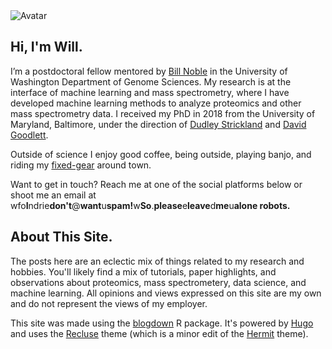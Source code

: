 ---
---

<img src="/images/avatar.jpg" alt="Avatar" class="avatar">  

## Hi, I'm Will. 

I’m a postdoctoral fellow mentored by [Bill
Noble](https://noble.gs.washington.edu) in the University of Washington
Department of Genome Sciences. My research is at the interface of machine
learning and mass spectrometry, where I have developed machine learning methods
to analyze proteomics and other mass spectrometry data. I received my PhD in
2018 from the University of Maryland, Baltimore, under the direction of [Dudley
Strickland](http://www.medschool.umaryland.edu/profiles/Strickland-Dudley/) and
[David Goodlett](http://goodlettlab.org/).


Outside of science I enjoy good coffee, being outside, playing banjo, and riding
my [fixed-gear](https://en.wikipedia.org/wiki/Fixed-gear_bicycle) around town. 

Want to get in touch? Reach me at one of the social platforms below or shoot me
an email at
wfo<b>I</b>ndrie<b>don't</b>@<b>want</b>u<b>spam!</b>w<b>So</b>.<b>please</b>e<b>leave</b>d<b>me</b>u<b>alone
robots.</b>

## About This Site.  
The posts here are an eclectic mix of things related to my research and hobbies.
You'll likely find a mix of tutorials, paper highlights, and observations about
proteomics, mass spectrometery, data science, and machine learning. All opinions
and views expressed on this site are my own and do not represent the views of my
employer.  

This site was made using the [blogdown](https://bookdown.org/yihui/blogdown/) R
package. It's powered by [Hugo](https://gohugo.io/) and uses the
[Recluse](https://github.com/wfondrie/recluse) theme (which is a minor edit of
the [Hermit](https://github.com/Track3/hermit) theme). 

